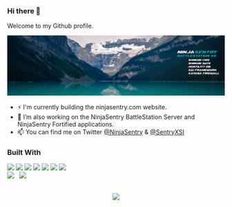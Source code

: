 ### Hi there 👋

Welcome to my Github profile.

![NinjaSentry BattleStation](img/ninjasentry-background-battlestation-xs.jpg)

- ⚡ I'm currently building the ninjasentry.com website.
- 🔭 I’m also working on the NinjaSentry BattleStation Server and NinjaSentry Fortified applications.
- 📫 You can find me on Twitter [@NinjaSentry](https://twitter.com/NinjaSentry) & [@SentryXSI](https://twitter.com/SentryXSI)


### Built With
<img src="https://cdn.jsdelivr.net/gh/devicons/devicon/icons/php/php-plain.svg" height="100" />
<img src="https://cdn.jsdelivr.net/gh/devicons/devicon/icons/phpstorm/phpstorm-plain-wordmark.svg" height="100" />
<img src="https://cdn.jsdelivr.net/gh/devicons/devicon/icons/javascript/javascript-original.svg" height="100" />
<img src="https://cdn.jsdelivr.net/gh/devicons/devicon/icons/html5/html5-original.svg" height="100" />
<img src="https://cdn.jsdelivr.net/gh/devicons/devicon/icons/css3/css3-original.svg" height="100" />
<img src="https://cdn.jsdelivr.net/gh/devicons/devicon/icons/fedora/fedora-original.svg" height="100" />
<img src="https://cdn.jsdelivr.net/gh/devicons/devicon/icons/git/git-original.svg" height="100" />


<div class="container">

<img style="height: auto; width: 55%;" class="img" src="https://github-readme-stats.vercel.app/api?username=michaelsentry&show_icons=true&theme=github_dark&include_all_commits=true&count_private=true&show_icons=true&line_height=20&hide_border=true" />
&nbsp;
<img style="height: auto; width: 40%;" class="img" src="https://github-readme-stats.vercel.app/api/top-langs/?username=michaelsentry&theme=github_dark&layout=compact&langs_count=4&hide_border=true" /></div>

</div>

<p align="center">
<br />
<img src="https://github-readme-streak-stats.herokuapp.com/?user=michaelsentry&theme=github-dark-blue"/>
</p>

<!--
**MichaelSentry/michaelsentry** is a ✨ _special_ ✨ repository because its `README.md` (this file) appears on your GitHub profile.

Here are some ideas to get you started:

- 🔭 I’m currently working on ...
- 🌱 I’m currently learning ...
- 👯 I’m looking to collaborate on ...
- 🤔 I’m looking for help with ...
- 💬 Ask me about ...
- 📫 How to reach me: ...
- 😄 Pronouns: ...
- ⚡ Fun fact: ...
-->
